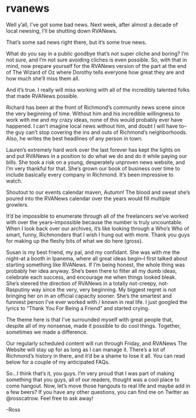 # rvanews
Well y’all, I’ve got some bad news. Next week, after almost a decade of local newsing, I’ll be shutting down RVANews.

That’s some sad news right there, but it’s some true news.

What do you say in a public goodbye that’s not super cliche and boring? I’m not sure, and I’m not sure avoiding cliches is even possible. So, with that in mind, now prepare yourself for the RVANews version of the part at the end of The Wizard of Oz where Dorothy tells everyone how great they are and how much she’ll miss them all. 

And it’s true. I really will miss working with all of the incredibly talented folks that made RVANews possible. 

Richard has been at the front of Richmond’s community news scene since the very beginning of time. Without him and his incredible willingness to work with me and my crazy ideas, none of this would probably ever have happened. I can’t imagine local news without him, and doubt I will have to–the guy can’t stop covering the ins and outs of Richmond’s neighborhoods. Also, he writes the best headlines of any person in town.

Lauren’s extremely hard work over the last forever has kept the lights on and put RVANews in a position to do what we do and do it while paying our bills. She took a risk on a young, desperately unproven news website, and I’m very thankful for that. She’s grown our book of business over time to include basically every company in Richmond. It’s been impressive to watch.

Shoutout to our events calendar maven, Autumn! The blood and sweat she’s poured into the RVANews calendar over the years would fill multiple growlers.

It’d be impossible to enumerate through all of the freelancers we’ve worked with over the years–impossible because the number is truly uncountable. When I look back over our archives, it’s like looking through a Who’s Who of smart, funny, Richmonders that I wish I hung out with more. Thank you guys for making up the fleshy bits of what we do here (gross).

Susan is my best friend, my pal, and my confidant. She was with me the night–at a booth in Ipanema, where all great ideas begin–I first talked about starting something like RVANews. If I’m being honest, the whole thing was probably her idea anyway. She’s been there to filter all my dumb ideas, celebrate each success, and encourage me when things looked bleak. She’s steered the direction of RVANews in a totally not-creepy, not-Rasputiny way since the very, very beginning. My biggest regret is not bringing her on in an official capacity sooner. She’s the smartest and funniest person I’ve ever worked with / known in real life. I just googled the lyrics to “Thank You For Being a Friend” and started crying.

The theme here is that I’ve surrounded myself with great people that, despite all of my nonsense, made it possible to do cool things. Together, sometimes we made a difference.

Our regularly scheduled content will run through Friday, and RVANews The Website will stay up for as long as I can manage it. There’s a lot of Richmond’s history in there, and it’d be a shame to lose it all. You can read below for a couple of my anticipated FAQs.

So…I think that’s it, you guys. I’m very proud that I was part of making something that you guys, all of our readers, thought was a cool place to come hangout. Now, let’s move those hangouts to real life and maybe add in a few beers? If you have any other questions, you can find me on Twitter as @rosscatrow. Feel free to ask away!

-Ross
